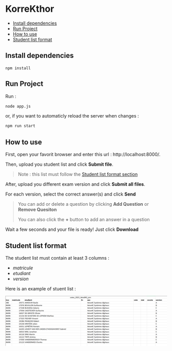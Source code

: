 # KorreKthor <!-- omit in TOC -->

- [Install dependencies](#install-dependencies)
- [Run Project](#run-project)
- [How to use](#how-to-use)
- [Student list format](#student-list-format)

## Install dependencies
````
npm install
````
## Run Project
Run :
````cmd
node app.js
````
or, if you want to automaticly reload the server when changes :
````cmd
npm run start
````

## How to use
First, open your favorit browser and enter this url : http://localhost:8000/.

Then, upload you student list and click **Submit file**.
> Note : this list must follow the [Student list format section](#student-list-format)

After, upload you different exam version and click **Submit all files**. 

For each version, select the correct answer(s) and click **Send**
> You can add or delete a question by clicking **Add Question** or **Remove Quesiton**
> 
> You can also click the **+** button to add an answer in a question

Wait a few seconds and your file is ready! Just click **Download**

## Student list format
The student list must contain at least 3 columns :
- *matricule* 
- *etudiant*
- *version*


Here is an example of stuent list :

![Student list exemple](Images/StudentList.png)